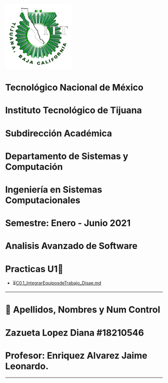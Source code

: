 ![](https://github.com/ZazuetaDiana/Analisis-Avanzado-de-Software./blob/main/Imagenes/logo_ITT1.png)
#    Tecnológico Nacional de México
#   Instituto Tecnológico de Tijuana
#        Subdirección Académica

# Departamento de Sistemas y Computación
# Ingeniería en Sistemas Computacionales
# Semestre: Enero - Junio 2021
# Analisis Avanzado de Software

# Practicas U1📝

  - ⏳[C0.1_IntegrarEquiposdeTrabajo_Disae.md](U1/C0.1_IntegrarEquiposdeTrabajo_Disae.md)
----

# 📝 Apellidos, Nombres y Num Control
# Zazueta Lopez Diana   #18210546
   
# Profesor: Enriquez Alvarez Jaime Leonardo.


-----

